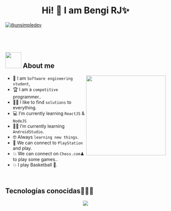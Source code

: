 <h1 align="center">Hi! 👋 I am Bengi RJ✨ </h1> 

<p align="left">
<a href = "bengie.rodriguez30@gmail.com" target="blank"><img align="center" src="https://img.shields.io/badge/Gmail-D14836?style=for-the-badge&logo=gmail&logoColor=white" alt="@unsimpledev"  /></a>
  </p>
<br>
<br>

	
## <picture><img src = "https://github.com/7oSkaaa/7oSkaaa/blob/main/Images/about_me.gif?raw=true" width = 50px></picture> About me

<picture> <img align="right" src="https://github.com/7oSkaaa/7oSkaaa/blob/main/Images/Right_Side.gif?raw=true" width = 250px></picture>


- :school: I am `Software engineering student`,
- :trophy: I am a `competitive` programmer..
- :technologist: I like to find `solutions` to everything.
- :computer: I’m currently learning `ReactJS` & `NodeJS`
- :student: I’m currently learning `AndroidStudio`.
- :nerd_face: Always `learning new things`.
- :thinking: We can connect to `PlayStation` and play.
- :boom: We can connect on `Chess.com`♟ to play some games..
- :boom: I play Basketball 🏀.
<br>
<h2 >Tecnologías conocidas👨🏻‍💻</h2>
<!--tech stack icons-->
<p align="center">
  <a href="https://skillicons.dev">
    <img src="https://skillicons.dev/icons?i=py,django,pycharm,html,css,js,react,bootstrap,java,androidstudio,mysql,postgres,mongodb,sqlite,git,github,vscode,replit,windows,ai,ps,figma,discord&perline=12" />
  </a>
</p>
<br>
